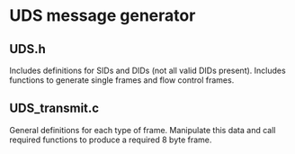 # UDS message generator

## UDS.h

Includes definitions for SIDs and DIDs (not all valid DIDs present).
Includes functions to generate single frames and flow control frames.

## UDS_transmit.c

General definitions for each type of frame.
Manipulate this data and call required functions to produce a required 8 byte frame.
